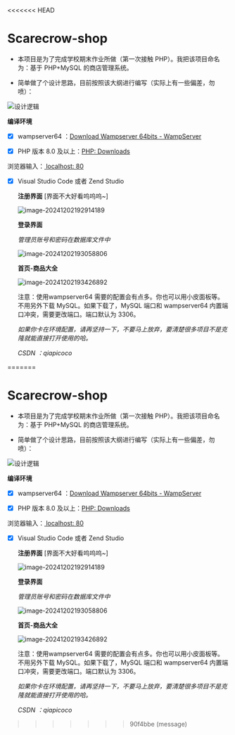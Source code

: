 <<<<<<< HEAD
# Scarecrow-shop
- 本项目是为了完成学校期末作业所做（第一次接触 PHP）。我把该项目命名为：基于 PHP+MySQL 的商店管理系统。

- 简单做了个设计思路，目前按照该大纲进行编写（实际上有一些偏差，勿喷）：


![设计逻辑](./%E8%AE%BE%E8%AE%A1%E9%80%BB%E8%BE%91.png)

**编译环境**

- [x] wampserver64 ：[Download Wampserver 64bits - WampServer](https://www.wampserver.com/en/download-wampserver-64bits/#download-wrapper)

- [x] PHP 版本 8.0 及以上：[PHP: Downloads](https://www.php.net/downloads.php)


浏览器输入：<span style="text-decoration:underline;"> localhost: 80 </span>

- [x] Visual Studio Code 或者 Zend Studio

  

  **注册界面** [界面不大好看呜呜呜~]

  ![image-20241202192914189](./image-20241202192914189.png)

  **登录界面**

  *管理员账号和密码在数据库文件中*

  ![image-20241202193058806](./image-20241202193058806.png)

  **首页-商品大全**

  ![image-20241202193426892](./image-20241202193426892.png)
  
  
  
  注意：使用wampserver64 需要的配置会有点多。你也可以用小皮面板等。不用另外下载 MySQL。如果下载了，MySQL 端口和 wampserver64 内置端口冲突，需要更改端口。端口默认为 3306。
  
  *如果你卡在环境配置，请再坚持一下，不要马上放弃，要清楚很多项目不是克隆就能直接打开使用的哈。*
  
  *CSDN ：qiapicoco*

=======
# Scarecrow-shop
- 本项目是为了完成学校期末作业所做（第一次接触 PHP）。我把该项目命名为：基于 PHP+MySQL 的商店管理系统。

- 简单做了个设计思路，目前按照该大纲进行编写（实际上有一些偏差，勿喷）：


![设计逻辑](./%E8%AE%BE%E8%AE%A1%E9%80%BB%E8%BE%91.png)

**编译环境**

- [x] wampserver64 ：[Download Wampserver 64bits - WampServer](https://www.wampserver.com/en/download-wampserver-64bits/#download-wrapper)

- [x] PHP 版本 8.0 及以上：[PHP: Downloads](https://www.php.net/downloads.php)


浏览器输入：<span style="text-decoration:underline;"> localhost: 80 </span>

- [x] Visual Studio Code 或者 Zend Studio

  

  **注册界面** [界面不大好看呜呜呜~]

  ![image-20241202192914189](./image-20241202192914189.png)

  **登录界面**

  *管理员账号和密码在数据库文件中*

  ![image-20241202193058806](./image-20241202193058806.png)

  **首页-商品大全**

  ![image-20241202193426892](./image-20241202193426892.png)
  
  
  
  注意：使用wampserver64 需要的配置会有点多。你也可以用小皮面板等。不用另外下载 MySQL。如果下载了，MySQL 端口和 wampserver64 内置端口冲突，需要更改端口。端口默认为 3306。
  
  *如果你卡在环境配置，请再坚持一下，不要马上放弃，要清楚很多项目不是克隆就能直接打开使用的哈。*
  
  *CSDN ：qiapicoco*

>>>>>>> 90f4bbe (message)
